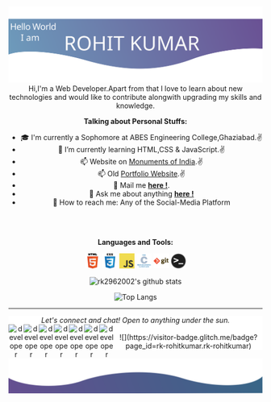 <div style="text-align:center"><img src="readme_files/TOP.svg" alt="Rohit Kumar"><div>
Hi,I'm a Web Developer.Apart from that I love to learn about new technologies and would like to contribute alongwith upgrading my skills and knowledge.

**Talking about Personal Stuffs:**

- 🎓 I'm currently a Sophomore at ABES Engineering College,Ghaziabad.✌
- 🔎 I’m currently learning HTML,CSS & JavaScript.✌
- 📫 Website on [Monuments of India](https://moi.rohitkumar.online).✌
- 📫 Old [Portfolio Website](https://old.rohitkumar.online).✌
- 💬 Mail me  [**here !**]( mailto:r.k2962002@gmail.com).
- 💬 Ask me about anything [**here !**](https://github.com/rk2962002/rk2962002/issues)
- 💬 How to reach me: Any of the Social-Media Platform <br><br>

<br />

**Languages and Tools:**

<code><img height="30" src="https://raw.githubusercontent.com/github/explore/80688e429a7d4ef2fca1e82350fe8e3517d3494d/topics/html/html.png"></code>
<code><img height="30" src="https://raw.githubusercontent.com/github/explore/80688e429a7d4ef2fca1e82350fe8e3517d3494d/topics/css/css.png"></code>
<code><img height="30" src="https://raw.githubusercontent.com/github/explore/80688e429a7d4ef2fca1e82350fe8e3517d3494d/topics/javascript/javascript.png"></code>
<code><img height="30" src="https://raw.githubusercontent.com/github/explore/80688e429a7d4ef2fca1e82350fe8e3517d3494d/topics/c/c.png"></code>
<code><img height="30" src="https://raw.githubusercontent.com/github/explore/80688e429a7d4ef2fca1e82350fe8e3517d3494d/topics/git/git.png"></code>
<code><img height="30" src="https://raw.githubusercontent.com/github/explore/80688e429a7d4ef2fca1e82350fe8e3517d3494d/topics/terminal/terminal.png"></code>

![rk2962002's github stats](https://github-readme-stats.vercel.app/api?username=rk-rohitkumar&show_icons=true&theme=Gradient)

![Top Langs](https://github-readme-stats.vercel.app/api/top-langs/?username=rk-rohitkumar&layout=compact)

<hr>
<p align="center" style="background-color:white;">
  <i>Let's connect and chat! Open to anything under the sun.</i><br>
  <a href="https://rebrand.ly/rk/github">
  <img align="left" alt="developer" width="30px" src="https://cdn.jsdelivr.net/npm/simple-icons@v3/icons/github.svg" /></a>
  <a href="https://rebrand.ly/rk/facebook">
  <img align="left" alt="developer" width="30px" src="https://cdn.jsdelivr.net/npm/simple-icons@v3/icons/facebook.svg" /></a>
  <a href="https://rebrand.ly/rk/twitter">
  <img align="left" alt="developer" width="30px" src="https://cdn.jsdelivr.net/npm/simple-icons@v3/icons/twitter.svg" /></a>
  <a href="https://rebrand.ly/rk/linkedin">
  <img align="left" alt="developer" width="30px" src="https://cdn.jsdelivr.net/npm/simple-icons@v3/icons/linkedin.svg" /></a>
  <a href="https://rebrand.ly/rk/instagram">
  <img align="left" alt="developer" width="30px" src="https://cdn.jsdelivr.net/npm/simple-icons@v3/icons/instagram.svg" /></a>
  <a href="https://rebrand.ly/rk/discord">
  <img align="left" alt="developer" width="30px" src="https://cdn.jsdelivr.net/npm/simple-icons@v3/icons/discord.svg" /></a>
  <a href="https://rebrand.ly/rk/whatapp">
  <img align="left" alt="developer" width="30px" src="https://cdn.jsdelivr.net/npm/simple-icons@v3/icons/whatsapp.svg" /></a><br>
    ![](https://visitor-badge.glitch.me/badge?page_id=rk-rohitkumar.rk-rohitkumar)
</p>
<div style="text-align:center"><img src="readme_files/BOTTOM.svg" alt="Rohit Kumar">
